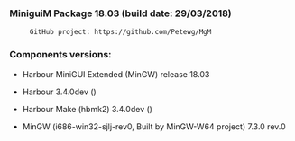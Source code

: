   
 
###           MiniguiM Package 18.03 (build date: 29/03/2018)               
         GitHub project: https://github.com/Petewg/MgM
  
###                Components versions:   

   
* Harbour MiniGUI Extended (MinGW) release 18.03  
   
* Harbour 3.4.0dev () 
   
* Harbour Make (hbmk2) 3.4.0dev () 
   
* MinGW (i686-win32-sjlj-rev0, Built by MinGW-W64 project) 7.3.0 rev.0
  
